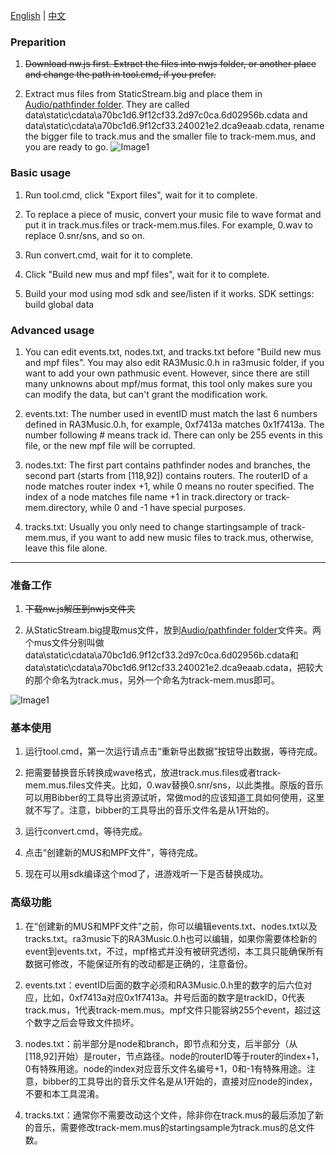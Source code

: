 [English](#preparition) | [中文](#%E5%87%86%E5%A4%87%E5%B7%A5%E4%BD%9C)

### Preparition
1. ~~Download nw.js first. Extract the files into nwjs folder, or another place and change the path in tool.cmd, if you prefer.~~

2. Extract mus files from StaticStream.big and place them in [Audio/pathfinder folder](https://github.com/utunnels/ra3pathmusic/tree/main/modfiles/Audio/pathfinder). They are called data\static\cdata\a70bc1d6.9f12cf33.2d97c0ca.6d02956b.cdata and data\static\cdata\a70bc1d6.9f12cf33.240021e2.dca9eaab.cdata, rename the bigger file to track.mus and the smaller file to track-mem.mus, and you are ready to go.
![Image1](https://user-images.githubusercontent.com/4580718/147325725-ae6fe62d-1658-474c-a7f8-928325da501d.png)

### Basic usage
1. Run tool.cmd, click "Export files", wait for it to complete.

2. To replace a piece of music, convert your music file to wave format and put it in track.mus.files or track-mem.mus.files. For example, 0.wav to replace 0.snr/sns, and so on.

3. Run convert.cmd, wait for it to complete.

4. Click "Build new mus and mpf files", wait for it to complete.

5. Build your mod using mod sdk and see/listen if it works. SDK settings: build global data

### Advanced usage
1. You can edit events.txt, nodes.txt, and tracks.txt before "Build new mus and mpf files". You may also edit RA3Music.0.h in ra3music folder, if you want to add your own pathmusic event. However, since there are still many unknowns about mpf/mus format, this tool only makes sure you can modify the data, but can't grant the modification work.

2. events.txt: The number used in eventID must match the last 6 numbers defined in RA3Music.0.h, for example, 0xf7413a matches 0x1f7413a. The number following # means track id. There can only be 255 events in this file, or the new mpf file will be corrupted.

3. nodes.txt: The first part contains pathfinder nodes and branches, the second part (starts from [118,92]) contains routers. The routerID of a node matches router index +1, while 0 means no router specified. The index of a node matches file name +1 in track.directory or track-mem.directory, while 0 and -1 have special purposes.

4. tracks.txt: Usually you only need to change startingsample of track-mem.mus, if you want to add new music files to track.mus, otherwise, leave this file alone.

-------------------------------------------------

### 准备工作
1. ~~下载nw.js解压到nwjs文件夹~~

2. 从StaticStream.big提取mus文件，放到[Audio/pathfinder folder](https://github.com/utunnels/ra3pathmusic/tree/main/modfiles/Audio/pathfinder)文件夹。两个mus文件分别叫做data\static\cdata\a70bc1d6.9f12cf33.2d97c0ca.6d02956b.cdata和data\static\cdata\a70bc1d6.9f12cf33.240021e2.dca9eaab.cdata，把较大的那个命名为track.mus，另外一个命名为track-mem.mus即可。

![Image1](https://user-images.githubusercontent.com/4580718/147325725-ae6fe62d-1658-474c-a7f8-928325da501d.png)

### 基本使用
1. 运行tool.cmd，第一次运行请点击“重新导出数据”按钮导出数据，等待完成。

2. 把需要替换音乐转换成wave格式，放进track.mus.files或者track-mem.mus.files文件夹。比如，0.wav替换0.snr/sns，以此类推。原版的音乐可以用Bibber的工具导出资源试听，常做mod的应该知道工具如何使用，这里就不写了。注意，bibber的工具导出的音乐文件名是从1开始的。

3. 运行convert.cmd，等待完成。

4. 点击“创建新的MUS和MPF文件”，等待完成。

5. 现在可以用sdk编译这个mod了，进游戏听一下是否替换成功。

### 高级功能
1. 在“创建新的MUS和MPF文件”之前，你可以编辑events.txt、nodes.txt以及tracks.txt。ra3music下的RA3Music.0.h也可以编辑，如果你需要体检新的event到events.txt，不过，mpf格式并没有被研究透彻，本工具只能确保所有数据可修改，不能保证所有的改动都是正确的，注意备份。

2. events.txt：eventID后面的数字必须和RA3Music.0.h里的数字的后六位对应，比如，0xf7413a对应0x1f7413a。井号后面的数字是trackID，0代表track.mus，1代表track-mem.mus。mpf文件只能容纳255个event，超过这个数字之后会导致文件损坏。

3. nodes.txt：前半部分是node和branch，即节点和分支，后半部分（从[118,92]开始）是router，节点路径。node的routerID等于router的index+1，0有特殊用途。node的index对应音乐文件名编号+1，0和-1有特殊用途。注意，bibber的工具导出的音乐文件名是从1开始的，直接对应node的index，不要和本工具混淆。

4. tracks.txt：通常你不需要改动这个文件，除非你在track.mus的最后添加了新的音乐，需要修改track-mem.mus的startingsample为track.mus的总文件数。
